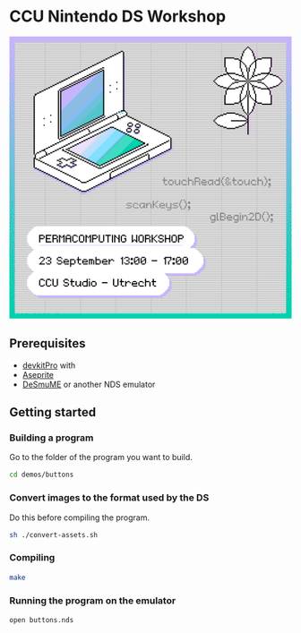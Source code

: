 # CCU Nintendo DS Workshop


![CCU Nintendo DS Workshop](./cover.png)


## Prerequisites

- [devkitPro](https://devkitpro.org/wiki/Getting_Started) with 
- [Aseprite](https://www.aseprite.org/)
- [DeSmuME](https://desmume.org/) or another NDS emulator



## Getting started



### Building a program
Go to the folder of the program you want to build.

```bash
cd demos/buttons
```


### Convert images to the format used by the DS
Do this before compiling the program.

```bash
sh ./convert-assets.sh
```

### Compiling 

```bash
make
```

### Running the program on the emulator

```bash
open buttons.nds
```
